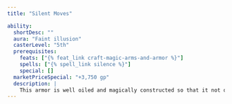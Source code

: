 ```yaml
---
title: "Silent Moves"

ability:
  shortDesc: ""
  aura: "Faint illusion"
  casterLevel: "5th"
  prerequisites:
    feats: ["{% feat_link craft-magic-arms-and-armor %}"]
    spells: ["{% spell_link silence %}"]
    special: []
  marketPriceSpecial: "+3,750 gp"
  description: |
    This armor is well oiled and magically constructed so that it not only makes little sound, but it dampens sound around it. It provides a +5 competence bonus on its wearer's _move silently_ checks. (The armor's armor check penalty still applies normally.)
---
```

